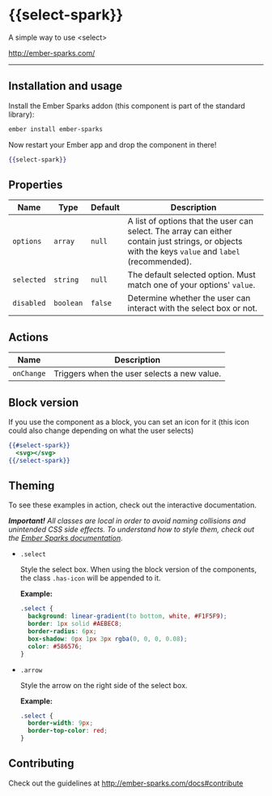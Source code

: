 # {{select-spark}}

A simple way to use \<select\>

<http://ember-sparks.com/>

----

## Installation and usage

Install the Ember Sparks addon (this component is part of the standard library):
```bash
ember install ember-sparks
```

Now restart your Ember app and drop the component in there!
```handlebars
{{select-spark}}
```

## Properties

| Name        | Type            | Default | Description                                                      |
|-------------|-----------------|---------|------------------------------------------------------------------|
| `options`   | `array`         | `null`  | A list of options that the user can select. The array can either contain just strings, or objects with the keys `value` and `label` (recommended). |
| `selected`  | `string`        | `null`  | The default selected option. Must match one of your options' `value`. |
| `disabled`  | `boolean`       | `false` | Determine whether the user can interact with the select box or not. |


## Actions

| Name        | Description                                      |
|-------------|--------------------------------------------------|
| `onChange`  | Triggers when the user selects a new value.      | 


## Block version

If you use the component as a block, you can set an icon for it (this icon could also change depending on what the user selects)

```handlebars
{{#select-spark}}
  <svg></svg>
{{/select-spark}}
```


## Theming

To see these examples in action, check out the interactive documentation.

<em>**Important!** All classes are local in order to avoid naming collisions and unintended CSS side effects. To understand how to style them, check out the [Ember Sparks documentation](http://ember-sparks.com/docs#theming).</em>

- `.select`

  Style the select box. When using the block version of the components, the class `.has-icon` will be appended to it.

  **Example:**
  ```css
  .select {
    background: linear-gradient(to bottom, white, #F1F5F9);
    border: 1px solid #AEBEC8;
    border-radius: 6px;
    box-shadow: 0px 1px 3px rgba(0, 0, 0, 0.08);
    color: #586576;
  }
  ```

- `.arrow`

  Style the arrow on the right side of the select box.

  **Example:**
  ```css
  .select {
    border-width: 9px;
    border-top-color: red;
  }
  ```
  

## Contributing

Check out the guidelines at http://ember-sparks.com/docs#contribute

